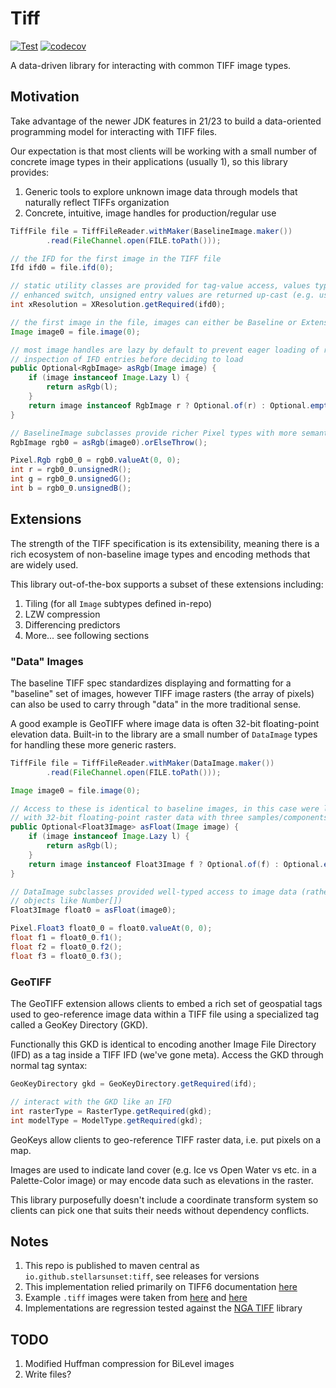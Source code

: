# Tiff

[![Test](https://github.com/stellarsunset/tiff/actions/workflows/test.yaml/badge.svg)](https://github.com/stellarsunset/tiff/actions/workflows/test.yaml)
[![codecov](https://codecov.io/gh/stellarsunset/tiff/graph/badge.svg?token=2SZ6MJxyXA)](https://codecov.io/gh/stellarsunset/tiff)

A data-driven library for interacting with common TIFF image types.

## Motivation

Take advantage of the newer JDK features in 21/23 to build a data-oriented programming model for interacting with TIFF
files.

Our expectation is that most clients will be working with a small number of concrete image types in their applications
(usually 1), so this library provides:

1. Generic tools to explore unknown image data through models that naturally reflect TIFFs organization
2. Concrete, intuitive, image handles for production/regular use

```java
TiffFile file = TiffFileReader.withMaker(BaselineImage.maker())
        .read(FileChannel.open(FILE.toPath()));

// the IFD for the first image in the TIFF file
Ifd ifd0 = file.ifd(0);

// static utility classes are provided for tag-value access, values types are handled via 
// enhanced switch, unsigned entry values are returned up-cast (e.g. ushort -> int)
int xResolution = XResolution.getRequired(ifd0);

// the first image in the file, images can either be Baseline or Extension types
Image image0 = file.image(0);

// most image handles are lazy by default to prevent eager loading of raster data, allowing 
// inspection of IFD entries before deciding to load
public Optional<RgbImage> asRgb(Image image) {
    if (image instanceof Image.Lazy l) {
        return asRgb(l);
    }
    return image instanceof RgbImage r ? Optional.of(r) : Optional.empty();
}

// BaselineImage subclasses provide richer Pixel types with more semantic information
RgbImage rgb0 = asRgb(image0).orElseThrow();

Pixel.Rgb rgb0_0 = rgb0.valueAt(0, 0);
int r = rgb0_0.unsignedR();
int g = rgb0_0.unsignedG();
int b = rgb0_0.unsignedB();
```

## Extensions

The strength of the TIFF specification is its extensibility, meaning there is a rich ecosystem of non-baseline
image types and encoding methods that are widely used.

This library out-of-the-box supports a subset of these extensions including:

1. Tiling (for all `Image` subtypes defined in-repo)
2. LZW compression
3. Differencing predictors
4. More... see following sections

### "Data" Images

The baseline TIFF spec standardizes displaying and formatting for a "baseline" set of images, however TIFF image rasters
(the array of pixels) can also be used to carry through "data" in the more traditional sense.

A good example is GeoTIFF where image data is often 32-bit floating-point elevation data. Built-in to the library are a
small number of `DataImage` types for handling these more generic rasters.

```java
TiffFile file = TiffFileReader.withMaker(DataImage.maker())
        .read(FileChannel.open(FILE.toPath()));

Image image0 = file.image(0);

// Access to these is identical to baseline images, in this case were looking for an image 
// with 32-bit floating-point raster data with three samples/components per pixel
public Optional<Float3Image> asFloat(Image image) {
    if (image instanceof Image.Lazy l) {
        return asRgb(l);
    }
    return image instanceof Float3Image f ? Optional.of(f) : Optional.empty();
}

// DataImage subclasses provided well-typed access to image data (rather than using boxed 
// objects like Number[])
Float3Image float0 = asFloat(image0);

Pixel.Float3 float0_0 = float0.valueAt(0, 0);
float f1 = float0_0.f1();
float f2 = float0_0.f2();
float f3 = float0_0.f3();
```

### GeoTIFF

The GeoTIFF extension allows clients to embed a rich set of geospatial tags used to geo-reference image data within a
TIFF file using a specialized tag called a GeoKey Directory (GKD).

Functionally this GKD is identical to encoding another Image File Directory (IFD) as a tag inside a TIFF IFD (we've gone
meta). Access the GKD through normal tag syntax:

```java
GeoKeyDirectory gkd = GeoKeyDirectory.getRequired(ifd);

// interact with the GKD like an IFD
int rasterType = RasterType.getRequired(gkd);
int modelType = ModelType.getRequired(gkd);
```

GeoKeys allow clients to geo-reference TIFF raster data, i.e. put pixels on a map.

Images are used to indicate land cover (e.g. Ice vs Open Water vs etc. in a Palette-Color image) or may encode data such
as elevations in the raster.

This library purposefully doesn't include a coordinate transform system so clients can pick one that suits their needs
without dependency conflicts.

## Notes

1. This repo is published to maven central as `io.github.stellarsunset:tiff`, see releases for versions
2. This implementation relied primarily on TIFF6
   documentation [here](https://www.itu.int/itudoc/itu-t/com16/tiff-fx/docs/tiff6.pdf)
3. Example `.tiff` images were taken from [here](https://people.math.sc.edu/Burkardt/data/tif/tif.html)
   and [here](https://github.com/tlnagy/exampletiffs/tree/master)
4. Implementations are regression tested against the [NGA TIFF](https://github.com/ngageoint/tiff-java) library

## TODO

1. Modified Huffman compression for BiLevel images
2. Write files? 